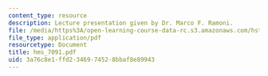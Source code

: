 ```yaml
---
content_type: resource
description: Lecture presentation given by Dr. Marco F. Ramoni.
file: /media/https%3A/open-learning-course-data-rc.s3.amazonaws.com/hst-512-genomic-medicine-spring-2004/3a76c8e1ffd2346974528bbaf8e89943_hms_7091.pdf
file_type: application/pdf
resourcetype: Document
title: hms_7091.pdf
uid: 3a76c8e1-ffd2-3469-7452-8bbaf8e89943
---
```


